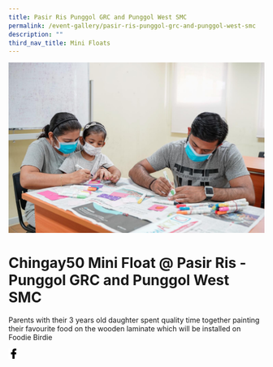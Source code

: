 ```yaml
---
title: Pasir Ris Punggol GRC and Punggol West SMC
permalink: /event-gallery/pasir-ris-punggol-grc-and-punggol-west-smc
description: ""
third_nav_title: Mini Floats
---
```


![](/images/Event%20Gallery/chingay50-mini-float-@-pasir-ris---punggol-grc-and-punggol-west-smc-2.jpeg)
# **Chingay50 Mini Float @ Pasir Ris - Punggol GRC and Punggol West SMC**
Parents with their 3 years old daughter spent quality time together painting their favourite food on the wooden laminate which will be installed on Foodie Birdie

<a href="http://www.facebook.com/sharer.php?u=http://www.chingay.gov.sg/image/event-gallery/chingay50-mini-float-@-pasir-ris---punggol-grc-and-punggol-west-smc" style="float:left;">
	<img src="/images/facebook.png" style="width:auto;height:20px;">
</a>